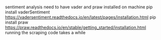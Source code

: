 sentiment analysis
need to have vader and praw installed on machine
pip install vaderSentiment https://vadersentiment.readthedocs.io/en/latest/pages/installation.html
pip install praw https://praw.readthedocs.io/en/stable/getting_started/installation.html
running the scraping code takes a while
